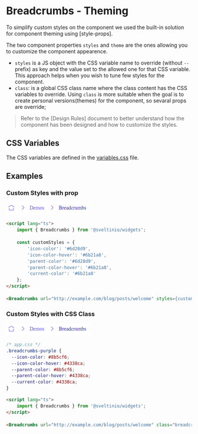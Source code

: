 # Breadcrumbs - Theming

To simplify custom styles on the component we used the built-in solution for component theming using [style-props].

The two component properties `styles` and `theme` are the ones allowing you to customize the component appearence.

- `styles` is a JS object with the CSS variable name to override (without `--` prefix) as key and the value set to the allowed one for that CSS variable. This approach helps when you wish to tune few styles for the component.
- `class`: is a global CSS class name where the class content has the CSS variables to override. Using `class` is more suitable when the goal is to create personal versions(themes) for the component, so sevaral props are override;

> Refer to the [Design Rules] document to better understand how the component has been designed and how to customize the styles.

## CSS Variables

The CSS variables are defined in the [variables.css](../../styles/components/breadcrumbs/variables.css) file.

## Examples

### Custom Styles with prop

<img src="./assets/images/custom_styles_prop.png" alt="Breadcrumbs - Custom Styles with prop" />

```html
<script lang="ts">
    import { Breadcrumbs } from '@sveltinio/widgets';

    const customStyles = {
        'icon-color': '#6d28d9',
        'icon-color-hover': '#6b21a8',
        'parent-color': '#6d28d9',
        'parent-color-hover': '#6b21a8',
        'current-color': '#6b21a8'
    };
</script>

<Breadcrumbs url="http://example.com/blog/posts/welcome" styles={customStyles}/>
```

### Custom Styles with CSS Class

<img src="./assets/images/custom_styles_prop.png" alt="Breadcrumbs - Custom Styles with CSS Class" />

```css
/* app.css */
.breadcrumbs-purple {
  --icon-color: #8b5cf6;
  --icon-color-hover: #4338ca;
  --parent-color: #8b5cf6;
  --parent-color-hover: #4338ca;
  --current-color: #4338ca;
}
```

```html
<script lang="ts">
    import { Breadcrumbs } from '@sveltinio/widgets';
</script>

<Breadcrumbs url="http://example.com/blog/posts/welcome" class="breadcrumbs-purple"/>
```
